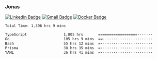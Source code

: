 ### Jonas
[![Linkedin Badge](https://img.shields.io/badge/-Jonas%20Neto-9933F7?style=flat-square&logo=Linkedin&logoColor=white&link=https://www.linkedin.com/in/jonas-nogueira-neto/)](https://www.linkedin.com/in/jonas-nogueira-neto/)
[![Gmail Badge](https://img.shields.io/badge/-nogueiraneto.jonas@gmail.com-9933F7?style=flat-square&logo=Gmail&logoColor=white&link=mailto:nogueiraneto.jonas@gmail.com)](mailto:nogueiraneto.jonas@gmail.com)
[![Docker Badge](https://img.shields.io/badge/-DockerHub-9933F7?style=flat-square&logo=Docker&logoColor=white&link=https://hub.docker.com/u/jonasssneto)](https://hub.docker.com/u/jonasssneto)


<!--START_SECTION:waka-->

```txt
Total Time: 1,396 hrs 9 mins

TypeScript                 1,005 hrs       ==================·······   71.24 %
Go                         105 hrs 9 mins  ==·······················   07.45 %
Bash                       55 hrs 12 mins  =························   03.91 %
Prisma                     38 hrs 35 mins  =························   02.74 %
YAML                       36 hrs 41 mins  =························   02.60 %
```

<!--END_SECTION:waka-->
###
